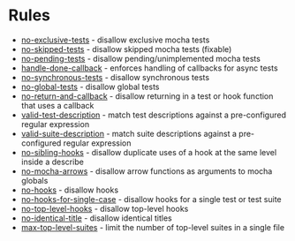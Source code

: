 # Rules

* [no-exclusive-tests](no-exclusive-tests.md) - disallow exclusive mocha tests
* [no-skipped-tests](no-skipped-tests.md) - disallow skipped mocha tests (fixable)
* [no-pending-tests](no-pending-tests.md) - disallow pending/unimplemented mocha tests
* [handle-done-callback](handle-done-callback.md) - enforces handling of callbacks for async tests
* [no-synchronous-tests](no-synchronous-tests.md) - disallow synchronous tests
* [no-global-tests](no-global-tests.md) - disallow global tests
* [no-return-and-callback](no-return-and-callback.md) - disallow returning in a test or hook function that uses a callback
* [valid-test-description](valid-test-description.md) - match test descriptions against a pre-configured regular expression
* [valid-suite-description](valid-suite-description.md) - match suite descriptions against a pre-configured regular expression
* [no-sibling-hooks](no-sibling-hooks.md) - disallow duplicate uses of a hook at the same level inside a describe
* [no-mocha-arrows](no-mocha-arrows.md) - disallow arrow functions as arguments to mocha globals
* [no-hooks](no-hooks.md) - disallow hooks
* [no-hooks-for-single-case](no-hooks-for-single-case.md) - disallow hooks for a single test or test suite
* [no-top-level-hooks](no-top-level-hooks.md) - disallow top-level hooks
* [no-identical-title](no-identical-title.md) - disallow identical titles
* [max-top-level-suites](max-top-level-suites.md) - limit the number of top-level suites in a single file
